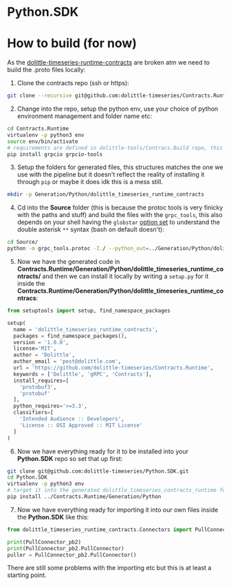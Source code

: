 # Python.SDK

# How to build (for now)

As the [dolittle-timeseries-runtime-contracts](https://pypi.org/project/dolittle-timeseries-runtime-contracts/) are broken atm we need to build the .proto files locally:

1. Clone the contracts repo (ssh or https):
```bash
git clone --recursive git@github.com:dolittle-timeseries/Contracts.Runtime.git
```

2. Change into the repo, setup the python env, use your choice of python environment management and folder name etc:
```bash
cd Contracts.Runtime
virtualenv -p python3 env
source env/bin/activate
# requirements are defined in dolittle-tools/Contracs.Build repo, this is enough for now
pip install grpcio grpcio-tools
```

3. Setup the folders for generated files, this structures matches the one we use with the pipeline but it doesn't reflect the reality of installing it through `pip` or maybe it does idk this is a mess still.
```bash
mkdir -p Generation/Python/dolittle_timeseries_runtime_contracts
```

4. Cd into the __Source__ folder (this is because the protoc tools is very finicky with the paths and stuff) and build the files with the `grpc_tools`, this also depends on your shell having the `globstar` [option set](https://stackoverflow.com/questions/28176590/what-do-double-asterisk-wildcards-mean) to understand the double asterisk `**` syntax (bash on default doesn't):
```bash
cd Source/
python -m grpc_tools.protoc -I./ --python_out=../Generation/Python/dolittle_timeseries_runtime_contracts/ --grpc_python_out=../Generation/Python/dolittle_timeseries_runtime_contracts/ **/*.proto
```

5. Now we have the generated code in __Contracts.Runtime/Generation/Python/dolittle_timeseries_runtime_contracts/__ and then we can install it locally by writing a `setup.py` for it inside the __Contracts.Runtime/Generation/Python/dolittle_timeseries_runtime_contracs__:

```python
from setuptools import setup, find_namespace_packages

setup(
  name = 'dolittle_timeseries_runtime_contracts',
  packages = find_namespace_packages(),
  version = '1.0.0',
  license='MIT',
  author = 'Dolittle',
  author_email = 'post@dolittle.com',
  url = 'https://github.com/dolittle-timeseries/Contracts.Runtime',
  keywords = ['Dolittle', 'gRPC', 'Contracts'],
  install_requires=[
    'protobuf3',
    'protobuf'
  ],
  python_requires='>=3.3',
  classifiers=[
    'Intended Audience :: Developers',      
    'License :: OSI Approved :: MIT License'
  ]
)
```

6. Now we have everything ready for it to be installed into your __Python.SDK__ repo so set that up first:
```bash
git clone git@github.com:dolittle-timeseries/Python.SDK.git
cd Python.SDK
virtualenv -p python3 env
# target it into the generated dolittle_timeseries_contracts_runtime folder where the setup.py is
pip install ../Contracts.Runtime/Generation/Python
```

7. Now we have everything ready for importing it into our own files inside the __Python.SDK__ like this:
```python
from dolittle_timeseries_runtime_contracts.Connectors import PullConnector_pb2

print(PullConnector_pb2)
print(PullConnector_pb2.PullConnector)
puller = PullConnector_pb2.PullConnector()
```

There are still some problems with the importing etc but this is at least a starting point.